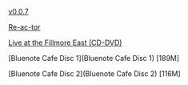 [v0.0.7](https://github.com/littleflute/Neil-Young/edit/master/README.md)

[Re-ac-tor](https://littleflute.github.io/Neil-Young/Neil%20Young%20&%20Crazy%20Horse/Re-ac-tor/)

[Live at the Fillmore East (CD-DVD)](Neil%20Young%20%26%20Crazy%20Horse/Live%20at%20the%20Fillmore%20East%20%5BCD-DVD%5D)

[Bluenote Cafe Disc 1](Bluenote Cafe Disc 1) [189M]

[Bluenote Cafe Disc 2](Bluenote Cafe Disc 2) [116M]
